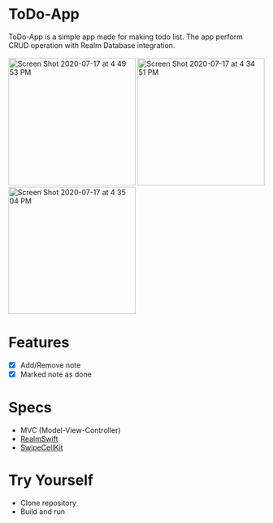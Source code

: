 # ToDo-App
ToDo-App is a simple app made for making todo list. 
The app perform CRUD operation with Realm Database integration.  
<br>
<img width="250" alt="Screen Shot 2020-07-17 at 4 49 53 PM" src="https://user-images.githubusercontent.com/26893548/87775243-ff55b500-c84f-11ea-9eb4-a22baa8c00c6.png">
<img width="250" alt="Screen Shot 2020-07-17 at 4 34 51 PM" src="https://user-images.githubusercontent.com/26893548/87775331-1dbbb080-c850-11ea-970b-3530402e5d62.png">
<img width="250" alt="Screen Shot 2020-07-17 at 4 35 04 PM" src="https://user-images.githubusercontent.com/26893548/87775308-1399b200-c850-11ea-871b-f334ee8da653.png">

# Features
* [x] Add/Remove note
* [x] Marked note as done

# Specs
* MVC (Model-View-Controller)
* [RealmSwift](https://realm.io/docs/swift/latest/)
* [SwipeCellKit](https://github.com/SwipeCellKit/SwipeCellKit)

# Try Yourself
* Clone repository
* Build and run
